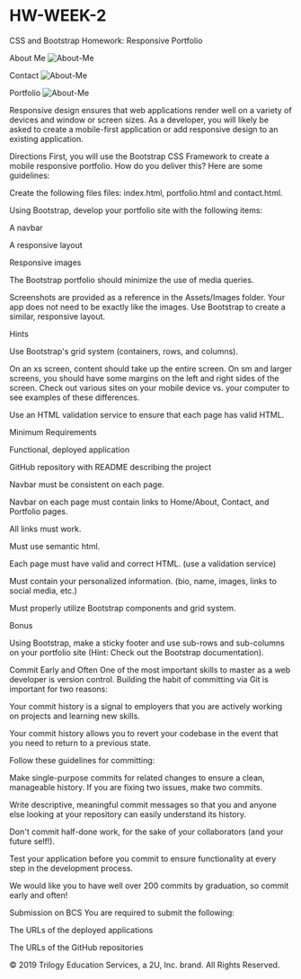# HW-WEEK-2
CSS and Bootstrap Homework: Responsive Portfolio

About Me
![About-Me](https://github.com/[Dan-Hammack]/[CSS-RESPONSIVE-PORTFOLIO]/[master]/Screen-Shot-About-Me.png?raw=true)

Contact
![About-Me](https://github.com/[Dan-Hammack]/[CSS-RESPONSIVE-PORTFOLIO]/[master]/Screen-Shot-Contact.png?raw=true)

Portfolio
![About-Me](https://github.com/[Dan-Hammack]/[CSS-RESPONSIVE-PORTFOLIO]/[master]/Screen-Shot-Portfolio.png?raw=true)

Responsive design ensures that web applications render well on a variety of devices and window or screen sizes. As a developer, you will likely be asked to create a mobile-first application or add responsive design to an existing application.

Directions
First, you will use the Bootstrap CSS Framework to create a mobile responsive portfolio. How do you deliver this? Here are some guidelines:


Create the following files files: index.html, portfolio.html and contact.html.


Using Bootstrap, develop your portfolio site with the following items:


A navbar


A responsive layout


Responsive images




The Bootstrap portfolio should minimize the use of media queries.


Screenshots are provided as a reference in the Assets/Images folder. Your app does not need to be exactly like the images. Use Bootstrap to create a similar, responsive layout.



Hints


Use Bootstrap's grid system (containers, rows, and columns).


On an xs screen, content should take up the entire screen. On sm and larger screens, you should have some margins on the left and right sides of the screen. Check out various sites on your mobile device vs. your computer to see examples of these differences.


Use an HTML validation service to ensure that each page has valid HTML.



Minimum Requirements


Functional, deployed application


GitHub repository with README describing the project


Navbar must be consistent on each page.


Navbar on each page must contain links to Home/About, Contact, and Portfolio pages.


All links must work.


Must use semantic html.


Each page must have valid and correct HTML. (use a validation service)


Must contain your personalized information. (bio, name, images, links to social media, etc.)


Must properly utilize Bootstrap components and grid system.



Bonus

Using Bootstrap, make a sticky footer and use sub-rows and sub-columns on your portfolio site (Hint: Check out the Bootstrap documentation).


Commit Early and Often
One of the most important skills to master as a web developer is version control. Building the habit of committing via Git is important for two reasons:


Your commit history is a signal to employers that you are actively working on projects and learning new skills.


Your commit history allows you to revert your codebase in the event that you need to return to a previous state.


Follow these guidelines for committing:


Make single-purpose commits for related changes to ensure a clean, manageable history. If you are fixing two issues, make two commits.


Write descriptive, meaningful commit messages so that you and anyone else looking at your repository can easily understand its history.


Don't commit half-done work, for the sake of your collaborators (and your future self!).


Test your application before you commit to ensure functionality at every step in the development process.


We would like you to have well over 200 commits by graduation, so commit early and often!

Submission on BCS
You are required to submit the following:


The URLs of the deployed applications


The URLs of the GitHub repositories



© 2019 Trilogy Education Services, a 2U, Inc. brand. All Rights Reserved.
